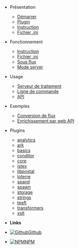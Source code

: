 - Présentation

  - [Démarrer](quickstart.md)
  - [Plugin](plugin.md)
  - [Instruction](statement.md)
  - [Fichier .ini](ini.md)

- Fonctionnement

  - [Instruction](coding-statement.md)
  - [Fichier .ini](coding-ini.md)
  - [Sous flux](coding-sub-pipeline.md)
  - [Mode server](coding-server.md)

- Usage

  - [Serveur de traitement](server.md)
  - [Ligne de commande](cli.md)
  - [API](api.md)

- Exemples

  - [Conversion de flux](example-conversions.md)
  - [Enrichissement par web API](example-enrichments.md)

- Plugins

  - [analytics](plugin-analytics.md)
  - [ark](plugin-ark.md)
  - [basics](plugin-basics.md)
  - [conditor](plugin-conditor.md)
  - [core](plugin-core.md)
  - [istex](plugin-istex.md)
  - [libpostal](plugin-libpostal.md)
  - [loterre](plugin-loterre.md)
  - [sparql](plugin-sparql.md)
  - [spawn](plugin-spawn.md)
  - [storage](plugin-storage.md)
  - [strings](plugin-strings.md)
  - [teeft](plugin-teeft.md)
  - [transformers](plugin-transformers.md)
  - [xslt](plugin-xslt.md)

- **Links**
- [![Github](https://icongr.am/devicon/github-original.svg)Github](https://github.com/Inist-CNRS/ezs)
- [![NPM](https://icongr.am/devicon/npm-original-wordmark.svg)NPM](https://www.npmjs.com/search?q=keywords:ezs)
